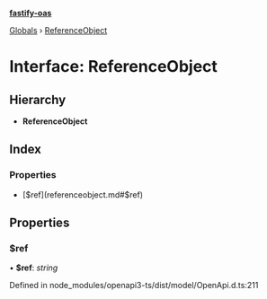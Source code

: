 **[fastify-oas](../README.md)**

[Globals](../README.md) › [ReferenceObject](referenceobject.md)

# Interface: ReferenceObject

## Hierarchy

* **ReferenceObject**

## Index

### Properties

* [$ref](referenceobject.md#$ref)

## Properties

###  $ref

• **$ref**: *string*

Defined in node_modules/openapi3-ts/dist/model/OpenApi.d.ts:211